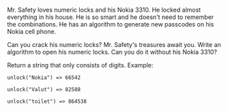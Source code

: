 Mr. Safety loves numeric locks and his Nokia 3310. He locked almost everything in his house. He is so smart and he doesn't need to remember the combinations. 
He has an algorithm to generate new passcodes on his
Nokia cell phone.

Can you crack his numeric locks? Mr. Safety's treasures await you. Write an algorithm to open his numeric locks. Can you do it without his Nokia 3310? 

Return a string that only consists of digits.
Example:
```
unlock("Nokia") => 66542

unlock("Valut") => 82588

unlock("toilet") => 864538
```